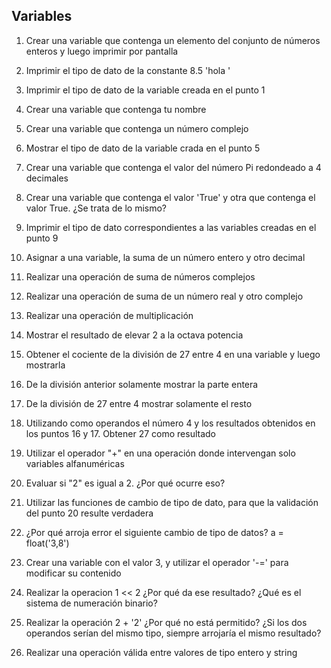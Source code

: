 ## Variables

1) Crear una variable que contenga un elemento del conjunto de números enteros y luego imprimir por pantalla

2) Imprimir el tipo de dato de la constante 8.5 'hola '

3) Imprimir el tipo de dato de la variable creada en el punto 1

4) Crear una variable que contenga tu nombre

5) Crear una variable que contenga un número complejo

6) Mostrar el tipo de dato de la variable crada en el punto 5

7) Crear una variable que contenga el valor del número Pi redondeado a 4 decimales

8) Crear una variable que contenga el valor 'True' y otra que contenga el valor True. ¿Se trata de lo mismo?

9) Imprimir el tipo de dato correspondientes a las variables creadas en el punto 9

10) Asignar a una variable, la suma de un número entero y otro decimal

11) Realizar una operación de suma de números complejos

12) Realizar una operación de suma de un número real y otro complejo

13) Realizar una operación de multiplicación

14) Mostrar el resultado de elevar 2 a la octava potencia

15) Obtener el cociente de la división de 27 entre 4 en una variable y luego mostrarla

16) De la división anterior solamente mostrar la parte entera

17) De la división de 27 entre 4 mostrar solamente el resto

18) Utilizando como operandos el número 4 y los resultados obtenidos en los puntos 16 y 17. Obtener 27 como resultado

19) Utilizar el operador "+" en una operación donde intervengan solo variables alfanuméricas

20) Evaluar si "2" es igual a 2. ¿Por qué ocurre eso?

21) Utilizar las funciones de cambio de tipo de dato, para que la validación del punto 20 resulte verdadera

22) ¿Por qué arroja error el siguiente cambio de tipo de datos? a = float('3,8')

23) Crear una variable con el valor 3, y utilizar el operador '-=' para modificar su contenido

24) Realizar la operacion 1 << 2 ¿Por qué da ese resultado? ¿Qué es el sistema de numeración binario?

25) Realizar la operación 2 + '2' ¿Por qué no está permitido? ¿Si los dos operandos serían del mismo tipo, siempre arrojaría el mismo resultado?

26) Realizar una operación válida entre valores de tipo entero y string
